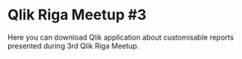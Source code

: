 # Qlik Riga Meetup #3

Here you can download Qlik application about customisable reports presented during 3rd Qlik Riga Meetup.
